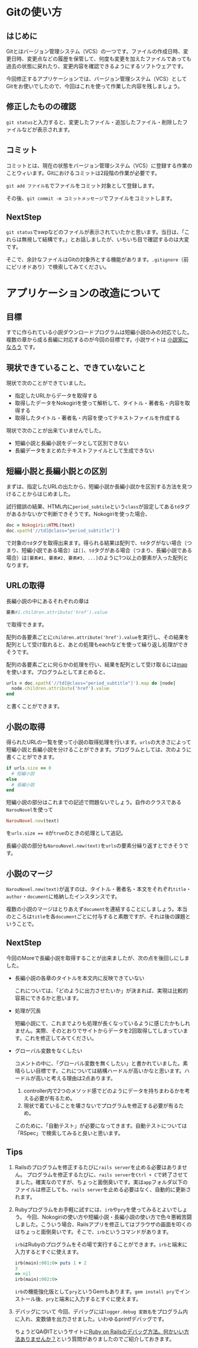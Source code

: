 # Gitの使い方
## はじめに

Gitとはバージョン管理システム（VCS）の一つです。ファイルの作成日時、変更日時、変更点などの履歴を保管して、何度も変更を加えたファイルであっても過去の状態に戻れたり、変更内容を確認できるようにするソフトウェアです。

今回修正するアプリケーションでは、バージョン管理システム（VCS）としてGitをお使いでしたので、今回はこれを使って作業した内容を残しましょう。

## 修正したものの確認

`git status`と入力すると、変更したファイル・追加したファイル・削除したファイルなどが表示されます。

## コミット

コミットとは、現在の状態をバージョン管理システム（VCS）に登録する作業のことウィいます。Gitにおけるコミットは2段階の作業が必要です。

`git add ファイル名`でファイルをコミット対象として登録します。

その後、`git commit -m コミットメッセージ`でファイルをコミットします。

## NextStep

`git status`でswpなどのファイルが表示されていたかと思います。当日は、「これらは無視して結構です。」とお話しましたが、いちいち目で確認するのは大変です。

そこで、余計なファイルはGitの対象外とする機能があります。`.gitignore`（前にピリオドあり）で検索してみてください。

# アプリケーションの改造について
## 目標

すでに作られている小説ダウンロードプログラムは短編小説のみの対応でした。複数の章から成る長編に対応するのが今回の目標です。小説サイトは
[小説家になろう](http://syosetu.com/)
です。

## 現状できていること、できていないこと

現状で次のことができていました。

* 指定したURLからデータを取得する
* 取得したデータをNokogiriを使って解析して、タイトル・著者名・内容を取得する
* 取得したタイトル・著者名・内容を使ってテキストファイルを作成する

現状で次のことが出来ていませんでした。

* 短編小説と長編小説をデータとして区別できない
* 長編データをまとめたテキストファイルとして生成できない

## 短編小説と長編小説との区別

まずは、指定したURLの出たから、短編小説か長編小説かを区別する方法を見つけることからはじめました。

試行錯誤の結果、HTML内に`period_subtile`という`class`が設定してある`td`タグがあるかないかで判断できそうです。Nokogiriを使った場合、

```ruby
doc = Nokogiri::HTML(text)
doc.xpath('//td[@class="period_subtitle"]')
```

で対象の`td`タグを取得出来ます。得られる結果は配列で、`td`タグがない場合（つまり、短編小説である場合）は`[]`、`td`タグがある場合（つまり、長編小説である場合）は`[要素#1, 要素#2, 要素#3, ...]`のように1つ以上の要素が入った配列となります。

## URLの取得

長編小説の中にあるそれぞれの章は

```ruby
要素#1.children.attribute('href').value
```

で取得できます。

配列の各要素ごとに`children.attribute('href').value`を実行し、その結果を配列として受け取れると、あとの処理もeachなどを使って繰り返し処理ができそうです。

配列の各要素ごとに何らかの処理を行い、結果を配列として受け取るには[map](http://doc.ruby-lang.org/ja/1.9.3/method/Enumerable/i/collect.html)を使います。プログラムとしてまとめると、

```ruby
urls = doc.xpath('//td[@class="period_subtitle"]').map do |node|
  node.children.attribute('href').value
end
```

と書くことができます。

## 小説の取得

得られたURLの一覧を使って小説の取得処理を行います。`urls`の大きさによって短編小説と長編小説を分けることができます。プログラムとしては、次のように書くことができます。

```ruby
if urls.size == 0
  # 短編小説
else
  # 長編小説
end
```

短編小説の部分はこれまでの記述で問題ないでしょう。自作のクラスである`NarouNovel`を使って

```ruby
NarouNovel.new(text)
```

を`urls.size == 0`が`true`のときの処理として追記。

長編小説の部分も`NarouNovel.new(text)`を`urls`の要素分繰り返すとできそうです。

## 小説のマージ

`NarouNovel.new(text)`が返すのは、タイトル・著者名・本文をそれぞれ`title`・`author`・`document`に格納したインスタンスです。

複数の小説のマージはとりあえず`document`を連結することにしましょう。本当のところは`title`を各`document`ごとに付与すると素敵ですが、それは後の課題ということで。

## NextStep

今回のMoreで長編小説を取得することが出来ましたが、次の点を後回しにしました。

* 長編小説の各章のタイトルを本文内に反映できていない

    これについては、「どのように出力させたいか」が決まれば、実現は比較的容易にできるかと思います。

* 処理が冗長

    短編小説にて、これまでよりも処理が長くなっているように感じたかもしれません。実際、そのとおりでサイトからデータを2回取得してしまっています。これを修正してみてください。

* グローバル変数をなくしたい

    コメントの中に、「グローバル変数を無くしたい」と書かれていました。素晴らしい目標です。これについては結構ハードルが高いかなと思います。ハードルが高いと考える理由は2点あります。

    1. controller内で2つのメソッド感でどのようにデータを持ちまわるかを考える必要が有るため。
    2. 現状で着ていることを壊さないでプログラムを修正する必要が有るため。

    このために、「自動テスト」が必要になってきます。自動テストについては「RSpec」で検索してみると良いと思います。

## Tips

1. Railsのプログラムを修正するたびに`rails server`を止める必要はありません。
    プログラムを修正するたびに、`rails server`を`Ctrl + C`で終了させてました。確実なのですが、ちょっと面倒臭いです。実は`app`フォルダ以下のファイルは修正しても、`rails server`を止める必要はなく、自動的に更新されます。

2. Rubyプログラムをお手軽に試すには、`irb`や`pry`を使ってみるとよいでしょう。
    今回、Nokogiriの使い方や短編小説・長編小説の使い方で色々悪戦苦闘しました。こういう場合、Railsアプリを修正してはブラウザの画面を叩くのはちょっと面倒臭いです。そこで、`irb`というコマンドがあります。

    `irb`はRubyのプログラムをその場で実行することができます。`irb`と端末に入力するとすぐに使えます。

    ```ruby
    irb(main):001:0> puts 1 + 2
    3
    => nil
    irb(main):002:0>
    ```

    `irb`の機能強化版として`pry`というGemもあります。`gem install pry`でインストール後、`pry`と端末に入力するとすぐに使えます。

3. デバッグについて
    今回、デバッグには`logger.debug 変数名`をプログラム内に入れ、変数値を出力させました。いわゆるprintfデバッグです。

    ちょうどQA@ITというサイトに[Ruby on Railsのデバッグ方法。何かいい方法ありませんか？](http://qa.atmarkit.co.jp/q/2914/)という質問がありましたのでご紹介しておきます。


